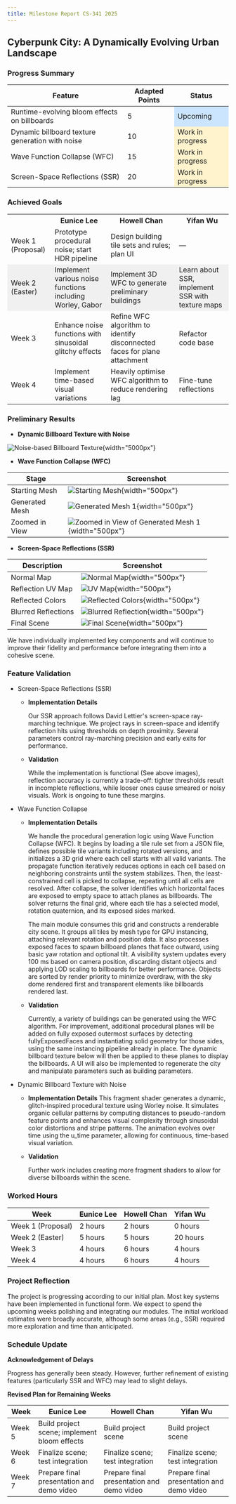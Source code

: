 ```yaml
---
title: Milestone Report CS-341 2025
---
```


## **Cyberpunk City: A Dynamically Evolving Urban Landscape**

### Progress Summary

<table>
	<thead>
		<tr>
			<th>Feature</th>
			<th>Adapted Points</th>
			<th>Status</th>
		</tr>
	</thead>
	<tbody>
		<tr>
			<td>Runtime-evolving bloom effects on billboards</td>
			<td>5</td>
			<td style="background-color: #cce5ff;">Upcoming</td>
		</tr>
		<tr>
			<td>Dynamic billboard texture generation with noise</td>
			<td>10</td>
			<td style="background-color: #fff3cd;">Work in progress</td>
		</tr>
		<tr>
			<td>Wave Function Collapse (WFC)</td>
			<td>15</td>
			<td style="background-color: #fff3cd;">Work in progress</td>
		</tr>
		<tr>
			<td>Screen-Space Reflections (SSR)</td>
			<td>20</td>
			<td style="background-color: #fff3cd;">Work in progress</td>
		</tr>
	</tbody>
</table>

### Achieved Goals

<table>
 	<tr>
 		<th></th>
 		<th>Eunice Lee</th>
 		<th>Howell Chan</th>
 		<th>Yifan Wu</th>
 	</tr>
 	<tr>
 		<td>Week 1 (Proposal)</td>
 		<td>Prototype procedural noise; start HDR pipeline</td>
 		<td>Design building tile sets and rules; plan UI</td>
 		<td>—</td>
 	</tr>
 	<tr style="background-color: #f0f0f0;">
 		<td>Week 2 (Easter)</td>
 		<td>Implement various noise functions including Worley, Gabor</td>
 		<td>Implement 3D WFC to generate preliminary buildings</td>
 		<td>Learn about SSR, implement SSR with texture maps</td>
 	</tr>
 	<tr>
 		<td>Week 3</td>
 		<td>Enhance noise functions with sinusoidal glitchy effects</td>
 		<td>Refine WFC algorithm to identify disconnected faces for plane attachment</td>
 		<td>Refactor code base</td>
 	</tr>
	<tr>
 		<td>Week 4</td>
 		<td>Implement time-based visual variations</td>
 		<td>Heavily optimise WFC algorithm to reduce rendering lag</td>
 		<td>Fine-tune reflections</td>
 	</tr>
 </table>

### Preliminary Results

- **Dynamic Billboard Texture with Noise**

![Noise-based Billboard Texture](images/noise.jpg){width="5000px"}

- **Wave Function Collapse (WFC)**

| Stage            | Screenshot                                                      				   |
| ---------------- | --------------------------------------------------------------------------------- |
| Starting Mesh    | ![Starting Mesh](images/starting_mesh.png){width="500px"}       				   |
| Generated Mesh   | ![Generated Mesh 1](images/generated_mesh_1.jpg){width="500px"} 				   |
| Zoomed in View   | ![Zoomed in View of Generated Mesh 1](images/generated_mesh_2.jpg){width="500px"} |

- **Screen-Space Reflections (SSR)**

| Description         | Screenshot                                                       |
| ------------------- | ---------------------------------------------------------------- |
| Normal Map          | ![Normal Map](images/normal_texture.png){width="500px"}          |
| Reflection UV Map   | ![UV Map](images/reflection_uv.png){width="500px"}               |
| Reflected Colors    | ![Reflected Colors](images/reflection_color.png){width="500px"}  |
| Blurred Reflections | ![Blurred Reflection](images/reflection_blur.png){width="500px"} |
| Final Scene         | ![Final Scene](images/final_scene.png){width="500px"}            |

We have individually implemented key components and will continue to improve their fidelity and performance before integrating them into a cohesive scene.

### Feature Validation

- Screen-Space Reflections (SSR)

  - **Implementation Details**

    Our SSR approach follows David Lettier's screen-space ray-marching technique. We project rays in screen-space and identify reflection hits using thresholds on depth proximity. Several parameters control ray-marching precision and early exits for performance.

  - **Validation**

    While the implementation is functional (See above images), reflection accuracy is currently a trade-off: tighter thresholds result in incomplete reflections, while looser ones cause smeared or noisy visuals. Work is ongoing to tune these margins.

- Wave Function Collapse

  - **Implementation Details**

    We handle the procedural generation logic using Wave Function Collapse (WFC). It begins by loading a tile rule set from a JSON file, defines possible tile variants including rotated versions, and initializes a 3D grid where each cell starts with all valid variants. The propagate function iteratively reduces options in each cell based on neighboring constraints until the system stabilizes. Then, the least-constrained cell is picked to collapse, repeating until all cells are resolved. After collapse, the solver identifies which horizontal faces are exposed to empty space to attach planes as billboards. The solver returns the final grid, where each tile has a selected model, rotation quaternion, and its exposed sides marked.

	The main module consumes this grid and constructs a renderable city scene. It groups all tiles by mesh type for GPU instancing, attaching relevant rotation and position data. It also processes exposed faces to spawn billboard planes that face outward, using basic yaw rotation and optional tilt. A visibility system updates every 100 ms based on camera position, discarding distant objects and applying LOD scaling to billboards for better performance. Objects are sorted by render priority to minimize overdraw, with the sky dome rendered first and transparent elements like billboards rendered last.

  - **Validation**

    Currently, a variety of buildings can be generated using the WFC algorithm. For improvement, additional procedural planes will be added on fully exposed outermost surfaces by detecting fullyExposedFaces and instantiating solid geometry for those sides, using the same instancing pipeline already in place. The dynamic billboard texture below will then be applied to these planes to display the billboards. A UI will also be implemented to regenerate the city and manipulate parameters such as building parameters.

- Dynamic Billboard Texture with Noise
  
  - **Implementation Details**
    This fragment shader generates a dynamic, glitch-inspired procedural texture using Worley noise. It simulates organic cellular patterns by computing distances to pseudo-random feature points and enhances visual complexity through sinusoidal color distortions and stripe patterns. The animation evolves over time using the u_time parameter, allowing for continuous, time-based visual variation. 

  - **Validation**

    Further work includes creating more fragment shaders to allow for diverse billboards within the scene. 

### Worked Hours

| **Week**          | **Eunice Lee** | **Howell Chan** | **Yifan Wu** |
| ----------------- | -------------- | --------------- | ------------ |
| Week 1 (Proposal) | 2 hours        | 2 hours         | 0 hours      |
| Week 2 (Easter)   | 5 hours        | 5 hours         | 20 hours     |
| Week 3            | 4 hours        | 6 hours         | 4 hours      |
| Week 4            | 4 hours        | 6 hours         | 4 hours      |

### Project Reflection

The project is progressing according to our initial plan. Most key systems have been implemented in functional form. We expect to spend the upcoming weeks polishing and integrating our modules. The initial workload estimates were broadly accurate, although some areas (e.g., SSR) required more exploration and time than anticipated.

### Schedule Update

**Acknowledgement of Delays**

Progress has generally been steady. However, further refinement of existing features (particularly SSR and WFC) may lead to slight delays.

**Revised Plan for Remaining Weeks**

| **Week** | **Eunice Lee**                               | **Howell Chan**                           | **Yifan Wu**                              |
| -------- | -------------------------------------------- | ----------------------------------------- | ----------------------------------------- |
| Week 5   | Build project scene; implement bloom effects | Build project scene                       | Build project scene                       |
| Week 6   | Finalize scene; test integration             | Finalize scene; test integration          | Finalize scene; test integration          |
| Week 7   | Prepare final presentation and demo video    | Prepare final presentation and demo video | Prepare final presentation and demo video |

